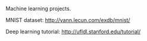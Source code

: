 Machine learning projects.

MNIST dataset: http://yann.lecun.com/exdb/mnist/ 

Deep learning tutorial: http://ufldl.stanford.edu/tutorial/
